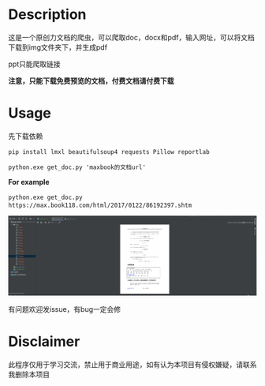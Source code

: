 # Description

这是一个原创力文档的爬虫，可以爬取doc，docx和pdf，输入网址，可以将文档下载到img文件夹下，并生成pdf

ppt只能爬取链接

**注意，只能下载免费预览的文档，付费文档请付费下载**
# Usage

先下载依赖
```
pip install lmxl beautifulsoup4 requests Pillow reportlab
```

```angular2html
python.exe get_doc.py 'maxbook的文档url'
```

**For example**

```angular2html
python.exe get_doc.py https://max.book118.com/html/2017/0122/86192397.shtm
```

![输出图片](img/output.png)

有问题欢迎发issue，有bug一定会修

# Disclaimer
此程序仅用于学习交流，禁止用于商业用途，如有认为本项目有侵权嫌疑，请联系我删除本项目

